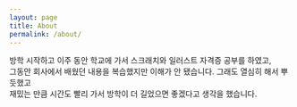 ```yaml
---
layout: page
title: About
permalink: /about/
---
```


방학 시작하고 이주 동안 학교에 가서 스크래치와 일러스트 자격증 공부를 하였고,<br>
그동안 회사에서 배웠던 내용을 복습했지만 이해가 안 됐습니다. 그래도 열심히 해서 뿌듯했고<br>
재밌는 만큼 시간도 빨리 가서 방학이 더 길었으면 좋겠다고 생각을 했습니다.